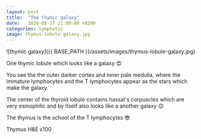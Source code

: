 ```yaml
---
layout: post
title:  "The thymic galaxy"
date:   2020-08-17 21:00:00 +0200
categories: lymphatic
image: thymus-lobule-galaxy.jpg
---
```


![thymic galaxy]({{ BASE_PATH }}/assets/images/thymus-lobule-galaxy.jpg)


One thymic lobule which looks like a galaxy 😍

You see the the outer darker cortex and inner pale medulla, where the immature lymphocytes and the T lymphocytes appear as the stars which make the galaxy. 

The center of the thyroid lobule contains hassal's corpuscles which are very esinophilic and by itself also looks like a another galaxy 😊

The thymus is the school of the T lymphocytes 😎

Thymus H&E x100
